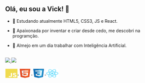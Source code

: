 ## Olá, eu sou a Vick! 🌌

- 🌱 Estudando atualmente HTML5, CSS3, JS e React.

- 🔮 Apaixonada por inventar e criar desde cedo, me descobri na programção.

- 🎯 Almejo em um dia trabalhar com Inteligência Artificial.

<br>

<div>
   <a href="https://github.com/ma-vick">
   <img height="180em" src="https://github-readme-stats.vercel.app/api?username=ma-vick&show_icons=true&theme=tokyonight&include_all_commits=true&count_private=true"/>
   <img height="180em" src="https://github-readme-stats.vercel.app/api/top-langs/?username=ma-vick&layout=compact&langs_count=6&theme=tokyonight"/>

</div>

 <div>
   <a href="https://github.com/ma-vick">
    
</div>
<div style="display: inline_block"><br>
  <img align="center" alt="Js" height="30" width="40" src="https://raw.githubusercontent.com/devicons/devicon/master/icons/javascript/javascript-plain.svg">
  <img align="center" alt="HTML" height="30" width="40" src="https://raw.githubusercontent.com/devicons/devicon/master/icons/html5/html5-original.svg">
  <img align="center" alt="CSS" height="30" width="40" src="https://raw.githubusercontent.com/devicons/devicon/master/icons/css3/css3-original.svg">
  <img align="center" alt="React" height="30" width="40" src="https://raw.githubusercontent.com/devicons/devicon/master/icons/react/react-original.svg">
</div>
